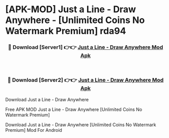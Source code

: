 # [APK-MOD] Just a Line - Draw Anywhere - [Unlimited Coins No Watermark Premium] rda94



<div align="center">
<h3>🔴 Download [Server1] 👉👉 <a href="https://momento.my/?title=Just_a_Line_-_Draw_Anywhere">Just a Line - Draw Anywhere Mod Apk</a></h3><br>

<h3>🔴 Download [Server2] 👉👉 <a href="https://momento.my/?title=Just_a_Line_-_Draw_Anywhere">Just a Line - Draw Anywhere Mod Apk</a></h3>
</div>



Download Just a Line - Draw Anywhere 

Free APK MOD Just a Line - Draw Anywhere [Unlimited Coins No Watermark Premium]

Download Just a Line - Draw Anywhere [Unlimited Coins No Watermark Premium] Mod For Android
